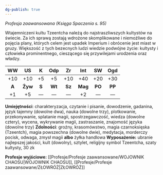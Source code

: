 ```yaml
---
dg-publish: true
---
```

*Profesja zaawansowana (Księga Spaczenia s. 95)*

Wtajemniczeni kultu Tzeentcha należą do najstraszliwszych kultystów na świecie. Za ich sprawą zostają wdrożone skomplikowane i niemożliwe do pojęcia plany, których celem jest upadek Imperium i obrócenie jest miast w gruzy. Większość z tych bezecnych ludzi wiedzie podwójne życie: kultysty i człowieka prominentnego, cieszącego się przywilejami urodzenia oraz władzy.

|  WW   |   US    |   K   |  Odp   |   Zr   |   Int   |   SW   |  Ogd   |
|:-----:|:-------:|:-----:|:------:|:------:|:-------:|:------:|:------:|
|  +10  |   +10   |  +5   |   +5   |  +10   |   +40   |  +20   |  +30   |
| **A** | **Żyw** | **S** | **Wt** | **Sz** | **Mag** | **PO** | **PP** |
|  +1   |   +5    |   —   |   —    |   —    |   +2    |   —    |   —    |

**Umiejętności**: charakteryzacja, czytanie i pisanie, dowodzenie, gadanina, język tajemny (dowolne dwa), nauka (dowolne trzy), plotkowanie, przekonywanie, splatanie magii, spostrzegawczość, wiedza (dowolne cztery), wycena, wykrywanie magii, zastraszanie, znajomość języka (dowolne trzy)
**Zdolności**: groźny, krasomówstwo, magia czarnoksięska (Tzeentch), magia powszechna (dowolne dwie), medytacja, morderczy pocisk, odwaga, zmysł magii **albo** żyłka handlowa
**Wyposażenie:** ubranie najlepszej jakości, kult (dowolny), sztylet, religijny symbol Tzeentcha, szaty kultysty, 30 zk

**Profesje wyjściowe:** [[Profesje/Profesje zaawansowane/WOJOWNIK CHAOSU\|WOJOWNIK CHAOSU]], [[Profesje/Profesje zaawansowane/ZŁOWRÓŻ\|ZŁOWRÓŻ]]